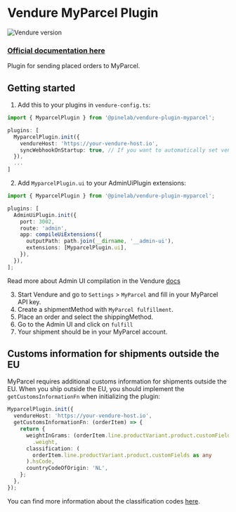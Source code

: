 # Vendure MyParcel Plugin

![Vendure version](https://img.shields.io/badge/dynamic/json.svg?url=https%3A%2F%2Fraw.githubusercontent.com%2FPinelab-studio%2Fpinelab-vendure-plugins%2Fmain%2Fpackage.json&query=$.devDependencies[%27@vendure/core%27]&colorB=blue&label=Built%20on%20Vendure)

### [Official documentation here](https://pinelab-plugins.com/plugin/vendure-plugin-myparcel)

Plugin for sending placed orders to MyParcel.

## Getting started

1. Add this to your plugins in `vendure-config.ts`:

```ts
import { MyparcelPlugin } from '@pinelab/vendure-plugin-myparcel';

plugins: [
  MyparcelPlugin.init({
    vendureHost: 'https://your-vendure-host.io',
    syncWebhookOnStartup: true, // If you want to automatically set vendureHost as webhook on MyParcel account
  }),
  ...
]
```

2. Add `MyparcelPlugin.ui` to your AdminUiPlugin extensions:

```ts
import { MyparcelPlugin } from '@pinelab/vendure-plugin-myparcel';

plugins: [
  AdminUiPlugin.init({
    port: 3002,
    route: 'admin',
    app: compileUiExtensions({
      outputPath: path.join(__dirname, '__admin-ui'),
      extensions: [MyparcelPlugin.ui],
    }),
  }),
];
```

Read more about Admin UI compilation in the Vendure
[docs](https://www.vendure.io/docs/plugins/extending-the-admin-ui/#compiling-as-a-deployment-step)

3. Start Vendure and go to `Settings` > `MyParcel` and fill in your MyParcel API key.
4. Create a shipmentMethod with `MyParcel fulfillment`.
5. Place an order and select the shippingMethod.
6. Go to the Admin UI and click on `fulfill`
7. Your shipment should be in your MyParcel account.

## Customs information for shipments outside the EU

MyParcel requires additional customs information for shipments outside the EU. When you ship outside the EU, you should
implement the `getCustomsInformationFn` when initializing the plugin:

```ts
MyparcelPlugin.init({
  vendureHost: 'https://your-vendure-host.io',
  getCustomsInformationFn: (orderItem) => {
    return {
      weightInGrams: (orderItem.line.productVariant.product.customFields as any)
        .weight,
      classification: (
        orderItem.line.productVariant.product.customFields as any
      ).hsCode,
      countryCodeOfOrigin: 'NL',
    };
  },
});
```

You can find more information about the classification codes [here](https://myparcelnl.github.io/api/#7_E).
